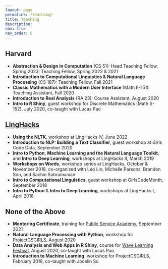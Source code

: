 ```yaml
---
layout: page
permalink: /teaching/
title: Teaching
description: 
nav: true
nav_order: 5
---
```


## Harvard
- **Abstraction & Design in Computation** (CS 51): Head Teaching Fellow, Spring 2023; Teaching Fellow, Spring 2022 & 2021  
- **Introduction to Computational Linguistics & Natural Language Processing** (CS 187): Teaching Fellow, Fall 2021
- **Classic Mathematics with a Modern User Interface** (Math E-151): Teaching Assistant, Fall 2020
- **Introduction to Real Analysis** (RA 23): Course Assistant, August 2020
- **Intro to R Shiny**, guest workshop for Discrete Mathematics (Math S-152), July 2020, co-taught with Lucas Pao

## [LingHacks](http://linghacks.tech)
- **Using the NLTK**, workshop at LingHacks IV, June 2022
- **Introduction to NLP: Building a Text Classifier**, guest workshop at Girls Code Data, September 2020
- **Intro to Python**, **Machine Learning and the Natural Language Toolkit**, and **Intro to Deep Learning**, workshops at LingHacks II, March 2019
- **Workshops on Words**, workshop series at LingHacks, October & November 2018, co-organized with Leo Lin, Michelle Parsons, Brandon Son, and Sachin Subramanian
- **Intro to Computational Linguistics**, guest workshop at GirlsCodeMonth, September 2018
- **Intro to Python** & **Intro to Deep Learning**, workshops at LingHacks I, April 2018

## None of the Above
- **Mentoring Certificate**, training for [Public Service Academy](https://publicservice.fas.harvard.edu/buttenwieser-public-service-academy), September 2021
- **Natural Language Processing with Python**, workshop for [ProjectCSGIRLS](https://www.projectcsgirls.org), August 2020
- **Data Analysis and Web Apps in R Shiny**, course for [Wave Learning Festival](https://www.wavelf.org/), August 2020, co-taught with Lucas Pao
- **Introduction to Machine Learning**, workshop for ProjectCSGIRLS, February 2018, co-taught with Jocelin Su
